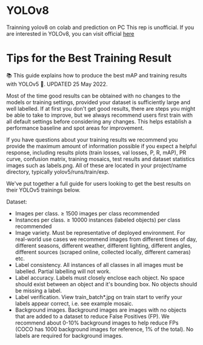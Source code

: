 # YOLOv8
Trainning yolov8 on colab and prediction on PC
This rep is unofficial. If you are interested in YOLOv8, you can visit official [here](https://github.com/ultralytics/ultralytics)
# Tips for the Best Training Result
📚 This guide explains how to produce the best mAP and training results with YOLOv5 🚀. UPDATED 25 May 2022.

Most of the time good results can be obtained with no changes to the models or training settings, provided your dataset is sufficiently large and well labelled. If at first you don't get good results, there are steps you might be able to take to improve, but we always recommend users first train with all default settings before considering any changes. This helps establish a performance baseline and spot areas for improvement.

If you have questions about your training results we recommend you provide the maximum amount of information possible if you expect a helpful response, including results plots (train losses, val losses, P, R, mAP), PR curve, confusion matrix, training mosaics, test results and dataset statistics images such as labels.png. All of these are located in your project/name directory, typically yolov5/runs/train/exp.

We've put together a full guide for users looking to get the best results on their YOLOv5 trainings below.

Dataset:
- Images per class. ≥ 1500 images per class recommended
- Instances per class. ≥ 10000 instances (labeled objects) per class recommended
- Image variety. Must be representative of deployed environment. For real-world use cases we recommend images from different times of day, different seasons, different weather, different lighting, different angles, different sources (scraped online, collected locally, different cameras) etc.
- Label consistency. All instances of all classes in all images must be labelled. Partial labelling will not work.
- Label accuracy. Labels must closely enclose each object. No space should exist between an object and it's bounding box. No objects should be missing a label.
- Label verification. View train_batch*.jpg on train start to verify your labels appear correct, i.e. see example mosaic.
- Background images. Background images are images with no objects that are added to a dataset to reduce False Positives (FP). We recommend about 0-10% background images to help reduce FPs (COCO has 1000 background images for reference, 1% of the total). No labels are required for background images.

